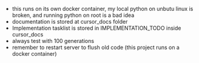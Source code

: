 - this runs on its own docker container, my local python on unbutu linux is broken, and running python on root is a bad idea
- documentation is stored at cursor_docs folder
- Implementation tasklist is stored in IMPLEMENTATION_TODO inside cursor_docs
- always test with 100 generations
- remember to restart server to flush old code (this project runs on a docker container)